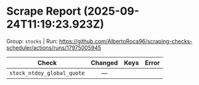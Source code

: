 # Scrape Report (2025-09-24T11:19:23.923Z)

Group: `stocks`  |  Run: https://github.com/AlbertoRoca96/scraping-checks-scheduler/actions/runs/17975005945

| Check | Changed | Keys | Error |
|---|:---:|:--|:--|
| `stock_ntdoy_global_quote` | — |  |  |
